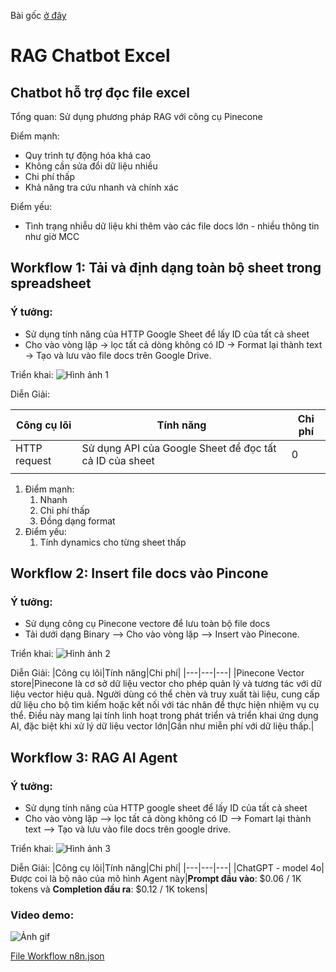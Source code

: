Bài gốc [ở đây](https://shrub-midnight-a8f.notion.site/RAG-Chatbot-Excel-17e527e535d9808b827ff0c4c77fb976)

# RAG Chatbot Excel

## Chatbot hỗ trợ đọc file excel

Tổng quan: Sử dụng phương pháp RAG với công cụ Pinecone

Điểm mạnh: 

- Quy trình tự động hóa khá cao
- Không cần sửa đổi dữ liệu nhiều
- Chi phí thấp
- Khả năng tra cứu nhanh và chính xác

Điểm yếu:

- Tình trạng nhiễu dữ liệu khi thêm vào các file docs lớn - nhiều thông tin như giờ MCC

## Workflow 1: Tải và định dạng toàn bộ sheet trong spreadsheet

### Ý tưởng:

- Sử dụng tính năng của HTTP Google Sheet để lấy ID của tất cả sheet
- Cho vào vòng lặp → lọc tất cả dòng không có ID → Format lại thành text → Tạo và lưu vào file docs trên Google Drive.

Triển khai:
![Hình ảnh 1](https://shrub-midnight-a8f.notion.site/image/https%3A%2F%2Fprod-files-secure.s3.us-west-2.amazonaws.com%2F043a9a8f-6006-44cb-b853-e7caf25e509c%2Fee4e5047-7d32-4192-be6b-4e9cc28195bd%2Fimage.png?table=block&id=184527e5-35d9-8027-98ad-c5641028362a&spaceId=043a9a8f-6006-44cb-b853-e7caf25e509c&width=1420&userId=&cache=v2)

Diễn Giải:

| Công cụ lõi | Tính năng | Chi phí |
| --- | --- | --- |
| HTTP request | Sử dụng API của Google Sheet để đọc tất cả ID của sheet | 0 |
|  |  |  |
1. Điểm mạnh:
    1. Nhanh
    2. Chi phí thấp
    3. Đồng dạng format
2. Điểm yếu:
    1. Tính dynamics cho từng sheet thấp

## Workflow 2: Insert file docs vào Pincone

### Ý tưởng:

- Sử dụng công cụ Pinecone vectore để lưu toàn bộ file docs
- Tải dưới dạng Binary —> Cho vào vòng lặp —>  Insert vào Pinecone.

Triển khai:
![Hình ảnh 2](https://shrub-midnight-a8f.notion.site/image/https%3A%2F%2Fprod-files-secure.s3.us-west-2.amazonaws.com%2F043a9a8f-6006-44cb-b853-e7caf25e509c%2Fa89b5bdc-d5dc-466c-9c8a-5f642bf48c69%2Fimage.png?table=block&id=184527e5-35d9-80cd-9c27-fe83b352d36e&spaceId=043a9a8f-6006-44cb-b853-e7caf25e509c&width=1420&userId=&cache=v2)

Diễn Giải:
|Công cụ lõi|Tính năng|Chi phí|
|---|---|---|
|Pinecone Vector store|Pinecone là cơ sở dữ liệu vector cho phép quản lý và tương tác với dữ liệu vector hiệu quả. Người dùng có thể chèn và truy xuất tài liệu, cung cấp dữ liệu cho bộ tìm kiếm hoặc kết nối với tác nhân để thực hiện nhiệm vụ cụ thể. Điều này mang lại tính linh hoạt trong phát triển và triển khai ứng dụng AI, đặc biệt khi xử lý dữ liệu vector lớn|Gần như miễn phí với dữ liệu thấp.|

## Workflow 3: RAG AI Agent

### Ý tưởng:

- Sử dụng tính năng của HTTP google sheet để lấy ID của tất cả sheet
- Cho vào vòng lặp —> lọc tất cả dòng không có ID —> Fomart lại thành text —> Tạo và lưu vào file docs trên google drive.

Triển khai:
![Hình ảnh 3](https://shrub-midnight-a8f.notion.site/image/https%3A%2F%2Fprod-files-secure.s3.us-west-2.amazonaws.com%2F043a9a8f-6006-44cb-b853-e7caf25e509c%2F425f17e6-eb0a-4b91-80a0-5ba5f3a7d3f2%2Fimage.png?table=block&id=184527e5-35d9-80e4-a321-ef5d31032723&spaceId=043a9a8f-6006-44cb-b853-e7caf25e509c&width=1420&userId=&cache=v2)

Diễn Giải:
|Công cụ lõi|Tính năng|Chi phí|
|---|---|---|
|ChatGPT - model 4o|Được coi là bộ não của mô hình Agent này|**Prompt đầu vào**: $0.06 / 1K tokens và **Completion đầu ra**: $0.12 / 1K tokens|

### Video demo:

![Ảnh gif](https://imgur.com/a/KOYQwwz)

[File Workflow n8n.json](https://github.com/hoanglong8/Document-Data-science/blob/main/n8n.json)
